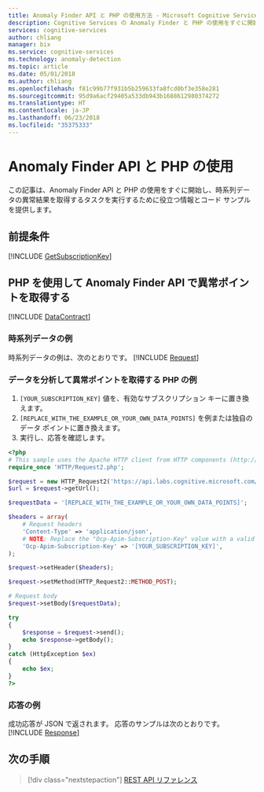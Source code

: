 ```yaml
---
title: Anomaly Finder API と PHP の使用方法 - Microsoft Cognitive Services | Microsoft Docs
description: Cognitive Services の Anomaly Finder と PHP の使用をすぐに開始するために役立つ情報とコード サンプルを提供します。
services: cognitive-services
author: chliang
manager: bix
ms.service: cognitive-services
ms.technology: anomaly-detection
ms.topic: article
ms.date: 05/01/2018
ms.author: chliang
ms.openlocfilehash: f81c99b77f931b5b259633fa8fcd0bf3e358e281
ms.sourcegitcommit: 95d9a6acf29405a533db943b1688612980374272
ms.translationtype: HT
ms.contentlocale: ja-JP
ms.lasthandoff: 06/23/2018
ms.locfileid: "35375333"
---
```

# <a name="use-the-anomaly-finder-api-with-php"></a>Anomaly Finder API と PHP の使用

この記事は、Anomaly Finder API と PHP の使用をすぐに開始し、時系列データの異常結果を取得するタスクを実行するために役立つ情報とコード サンプルを提供します。

## <a name="prerequisites"></a>前提条件

[!INCLUDE [GetSubscriptionKey](../includes/get-subscription-key.md)]

## <a name="getting-anomaly-points-with-anomaly-finder-api-using-php"></a>PHP を使用して Anomaly Finder API で異常ポイントを取得する
[!INCLUDE [DataContract](../includes/datacontract.md)]

### <a name="example-of-time-series-data"></a>時系列データの例
時系列データの例は、次のとおりです。
[!INCLUDE [Request](../includes/request.md)]

### <a name="analyze-data-and-get-anomaly-points-php-example"></a>データを分析して異常ポイントを取得する PHP の例
1. `[YOUR_SUBSCRIPTION_KEY]` 値を、有効なサブスクリプション キーに置き換えます。
2. `[REPLACE_WITH_THE_EXAMPLE_OR_YOUR_OWN_DATA_POINTS]` を例または独自のデータ ポイントに置き換えます。
3. 実行し、応答を確認します。

```PHP
<?php
# This sample uses the Apache HTTP client from HTTP components (http://hc.apache.org/httpcomponents-client-ga/)
require_once 'HTTP/Request2.php';

$request = new HTTP_Request2('https://api.labs.cognitive.microsoft.com/anomalyfinder/v1.0/anomalydetection');
$url = $request->getUrl();

$requestData = '[REPLACE_WITH_THE_EXAMPLE_OR_YOUR_OWN_DATA_POINTS]';

$headers = array(
    # Request headers
    'Content-Type' => 'application/json',
    # NOTE: Replace the "Ocp-Apim-Subscription-Key" value with a valid subscription key.
    'Ocp-Apim-Subscription-Key' => '[YOUR_SUBSCRIPTION_KEY]',
);

$request->setHeader($headers);

$request->setMethod(HTTP_Request2::METHOD_POST);

# Request body
$request->setBody($requestData);

try
{
    $response = $request->send();
    echo $response->getBody();
}
catch (HttpException $ex)
{
    echo $ex;
}
?>
```

### <a name="example-response"></a>応答の例

成功応答が JSON で返されます。 応答のサンプルは次のとおりです。
[!INCLUDE [Response](../includes/response.md)]

## <a name="next-steps"></a>次の手順

> [!div class="nextstepaction"]
> [REST API リファレンス](https://dev.labs.cognitive.microsoft.com/docs/services/anomaly-detection/operations/post-anomalydetection)
